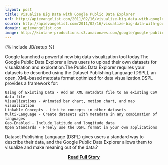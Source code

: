```yaml
---
layout: post
title: Visualize Big Data with Google Public Data Explorer
url: http://apievangelist.com/2011/02/16/visualize-big-data-with-google-public-data-explorer/
source: http://apievangelist.com/2011/02/16/visualize-big-data-with-google-public-data-explorer/
domain: apievangelist.com
image: http://kinlane-productions.s3.amazonaws.com/google/google-public-data-explorer.png
---
```

{% include JB/setup %}<p>Google launched a powerful new big data visualization tool today.The Google Public Data Explorer allows users to upload their own datasets for visualization and exploration.The Public Data Explorer requires your datasets be described using the Dataset Publishing Language (DSPL), an open, XML-based metdata format optimized for data visualization.DSPL provides a framework for:

	Using of Existing Data - Add an XML metadata file to an existing CSV data file
	Visualizations - Animated bar chart, motion chart, and map visualization
	Linkable Concepts - Link to concepts in other datasets
	Multi-Language - Create datasets with metadata in any combination of languages
	Geo-Enabled - Include latitude and longitude data
	Open Standards - Freely use the DSPL format in your own applications

Dataset Publishing Language (DSPL) gives users a standard way to describe their data, and the Google Public Data Explorer allows them to visualize and make meaning out of the data.?</p>
<center><p><a href="http://apievangelist.com/2011/02/16/visualize-big-data-with-google-public-data-explorer/" style='padding:25px; font-sze:18px; font-weight: bold;'>Read Full Story</a></p></center>
